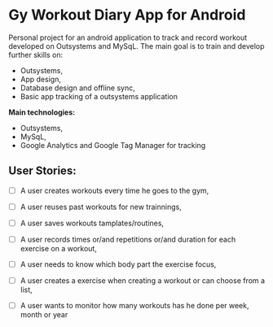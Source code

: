 # Gy Workout Diary App for Android

Personal project for an android application to track and record workout developed on Outsystems and MySqL. The main goal is to train and develop further skills on:

- Outsystems,
- App design,
- Database design and offline sync,
- Basic app tracking of a outsystems application

**Main technologies:**
- Outsystems,
- MySqL,
- Google Analytics and Google Tag Manager for tracking

## User Stories:

- [ ] A user creates workouts every time he goes to the gym,
- [ ] A user reuses past workouts for new trainnings,
- [ ] A user saves workouts tamplates/routines,
- [ ] A user records times or/and repetitions or/and duration for each exercise on a workout,
- [ ] A user needs to know which body part the exercise focus,
- [ ] A user creates a exercise when creating a workout or can choose from a list,
- [ ] A user wants to monitor how many workouts has he done per week, month or year


